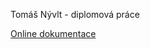 Tomáš Nývlt - diplomová práce

[Online dokumentace](https://tomasnyvlt.github.io/tomasnyvlt-dp/?path=/docs/a-introduction--docs)
